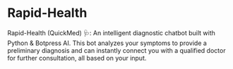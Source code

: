# Rapid-Health
Rapid-Health (QuickMed) 🩺: An intelligent diagnostic chatbot built with Python &amp; Botpress AI. This bot analyzes your symptoms to provide a preliminary diagnosis and can instantly connect you with a qualified doctor for further consultation, all based on your input.

